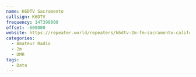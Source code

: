 ```yaml
---
name: K6DTV Sacramento
callsign: K6DTV
frequency: 147390000
offset: -600000
website: https://repeater.world/repeaters/k6dtv-2m-fm-sacramento-california-united-states
categories:
  - Amateur Radio
  - 2m
  - DMR
tags:
  - Data
---
```


